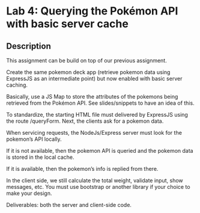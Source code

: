 # Lab 4: Querying the Pokémon API with basic server cache

## Description

This assignment can be build on top of our previous assignment.

Create the same pokemon deck app (retrieve pokemon data using ExpressJS as an intermediate point) but now enabled with basic server caching.

Basically, use a JS Map to store the attributes of the pokemons being retrieved from the Pokémon API. See slides/snippets to have an idea of this.

To standardize, the starting HTML file must delivered by ExpressJS using the route /queryForm.
Next, the clients ask for a pokemon data.

When servicing requests, the NodeJs/Express server must look for the pokemon’s API locally.

If it is not available, then the pokemon API is queried and the pokemon data is stored in the local cache.

If it is available, then the pokemon’s info is replied from there.

In the client side, we still calculate the total weight, validate input, show messages, etc. You must use bootstrap or another library if your choice to make your design.

Deliverables: both the server and client-side code.